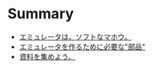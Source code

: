 # Summary

* [エミュレータは、ソフトなマホウ。](README.md)
* [エミュレータを作るために必要な"部品"](chapter1.md)
* [資料を集めよう。](chapter2.md)

